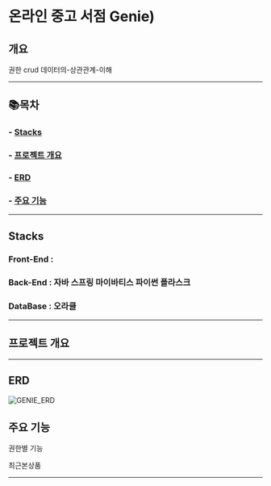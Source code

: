 # 온라인 중고 서점 Genie)

## 개요

권한 crud 데이터의-상관관계-이해 


* * *

## 📚목차
###   - [Stacks](#Stacks)
###   - [프로젝트 개요](#프로젝트-개요)
###   - [ERD](#ERD)
###   - [주요 기능](#주요-기능)

* * *

## Stacks
### Front-End :

### Back-End : 자바 스프링 마이바티스 파이썬 플라스크 

### DataBase : 오라클

* * *



## 프로젝트 개요   
* * *
## ERD
![GENIE_ERD](https://github.com/Maksimssi/genie/assets/142511332/0db3dfcb-c55e-4702-ae28-77c3bddf08ee)

## 주요 기능

권한별 기능

최근본상품



* * *
